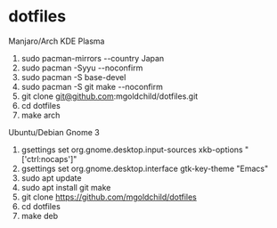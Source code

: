 # dotfiles

Manjaro/Arch KDE Plasma

1. sudo pacman-mirrors --country Japan
1. sudo pacman -Syyu --noconfirm
1. sudo pacman -S base-devel
1. sudo pacman -S git make --noconfirm
1. git clone git@github.com:mgoldchild/dotfiles.git
1. cd dotfiles
1. make arch

Ubuntu/Debian Gnome 3

1. gsettings set org.gnome.desktop.input-sources xkb-options "['ctrl:nocaps']" 
1. gsettings set org.gnome.desktop.interface gtk-key-theme "Emacs"
1. sudo apt update
1. sudo apt install git make
1. git clone https://github.com/mgoldchild/dotfiles
1. cd dotfiles
1. make deb

